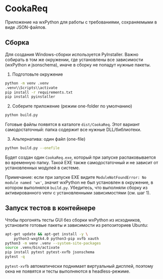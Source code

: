# CookaReq

Приложение на wxPython для работы с требованиями, сохраняемыми в виде JSON-файлов.

## Сборка

Для создания Windows-сборки используется PyInstaller. Важно собирать в том же окружении, где установлены все зависимости (wxPython и jsonschema), иначе в сборку не попадут нужные пакеты.

1) Подготовьте окружение

```bash
python -m venv .venv
.venv\\Scripts\\activate
pip install -r requirements.txt
pip install pyinstaller
```

2) Соберите приложение (режим one-folder по умолчанию)

```bash
python build.py
```

Готовые файлы появятся в каталоге `dist/CookaReq`. Этот вариант самодостаточный: папка содержит все нужные DLL/библиотеки.

3) Альтернатива: один файл (one-file)

```bash
python build.py --onefile
```

Будет создан один `CookaReq.exe`, который при запуске распаковывается во временную папку. Такой EXE также самодостаточный и не зависит от установленных модулей в системе.

Примечание: если при запуске EXE видите `ModuleNotFoundError: No module named 'wx'`, значит wxPython не был установлен в окружение, в котором выполнялся `build.py`. Убедитесь, что выполняли сборку из активированного venv с установленными зависимостями (см. шаг 1).

## Запуск тестов в контейнере

Чтобы прогонять тесты GUI без сборки wxPython из исходников,
установите готовые пакеты и зависимости из репозиториев Ubuntu:

```bash
apt-get update && apt-get install -y \
    python3-wxgtk4.0 python3-pip xvfb xauth
python3 -m venv .venv --system-site-packages
source .venv/bin/activate
pip install pytest pytest-xvfb jsonschema
pytest -q
```

`pytest-xvfb` автоматически поднимает виртуальный дисплей, поэтому
окна не появятся и тесты выполняются в headless-режиме.
